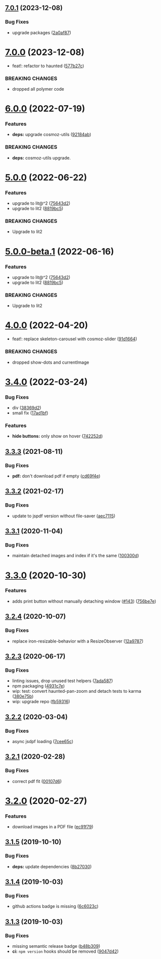 ## [7.0.1](https://github.com/neovici/cosmoz-image-viewer/compare/v7.0.0...v7.0.1) (2023-12-08)


### Bug Fixes

* upgrade packages ([2a0af87](https://github.com/neovici/cosmoz-image-viewer/commit/2a0af8726280098070b5d34a98950eab4da726f8))

# [7.0.0](https://github.com/neovici/cosmoz-image-viewer/compare/v6.0.0...v7.0.0) (2023-12-08)


* feat!: refactor to haunted ([577b27c](https://github.com/neovici/cosmoz-image-viewer/commit/577b27cf51a5635637a23b399b3b2c328f7c03e1))


### BREAKING CHANGES

* dropped all polymer code

# [6.0.0](https://github.com/neovici/cosmoz-image-viewer/compare/v5.0.0...v6.0.0) (2022-07-19)


### Features

* **deps:** upgrade cosmoz-utils ([92184ab](https://github.com/neovici/cosmoz-image-viewer/commit/92184abbba8fc744167b0a30911d1479f7923a5f))


### BREAKING CHANGES

* **deps:** cosmoz-utils upgrade.

# [5.0.0](https://github.com/neovici/cosmoz-image-viewer/compare/v4.0.0...v5.0.0) (2022-06-22)


### Features

* upgrade to lit@^2 ([75643d2](https://github.com/neovici/cosmoz-image-viewer/commit/75643d2515a01a497bd05b48da5378be2314dc02))
* upgrade to lit2 ([8819bc5](https://github.com/neovici/cosmoz-image-viewer/commit/8819bc5e55db258c26323c36445f419acb8366c1))


### BREAKING CHANGES

* Upgrade to lit2

# [5.0.0-beta.1](https://github.com/neovici/cosmoz-image-viewer/compare/v4.0.0...v5.0.0-beta.1) (2022-06-16)


### Features

* upgrade to lit@^2 ([75643d2](https://github.com/neovici/cosmoz-image-viewer/commit/75643d2515a01a497bd05b48da5378be2314dc02))
* upgrade to lit2 ([8819bc5](https://github.com/neovici/cosmoz-image-viewer/commit/8819bc5e55db258c26323c36445f419acb8366c1))


### BREAKING CHANGES

* Upgrade to lit2

# [4.0.0](https://github.com/neovici/cosmoz-image-viewer/compare/v3.4.0...v4.0.0) (2022-04-20)


* feat!: replace skeleton-carousel with cosmoz-slider ([91d1664](https://github.com/neovici/cosmoz-image-viewer/commit/91d166424125b5f69d1ac783d6f8285d54b33f86))


### BREAKING CHANGES

* dropped show-dots and currentImage

# [3.4.0](https://github.com/neovici/cosmoz-image-viewer/compare/v3.3.3...v3.4.0) (2022-03-24)


### Bug Fixes

* div ([38369d2](https://github.com/neovici/cosmoz-image-viewer/commit/38369d27e70bebf3cd2dcefe73ded3474a1e6db0))
* small fix ([17ad1bf](https://github.com/neovici/cosmoz-image-viewer/commit/17ad1bf6ad8e248623bf07a316797cac2c0f4da1))


### Features

* **hide buttons:** only show on hover ([742252d](https://github.com/neovici/cosmoz-image-viewer/commit/742252ded445ae862fcaffbfad823e354e988d7a))

## [3.3.3](https://github.com/neovici/cosmoz-image-viewer/compare/v3.3.2...v3.3.3) (2021-08-11)


### Bug Fixes

* **pdf:** don't download pdf if empty ([cd69f4e](https://github.com/neovici/cosmoz-image-viewer/commit/cd69f4e66243bdb5381ccf67bb3da06508fc2307))

## [3.3.2](https://github.com/neovici/cosmoz-image-viewer/compare/v3.3.1...v3.3.2) (2021-02-17)


### Bug Fixes

* update to jspdf version without file-saver ([aec7115](https://github.com/neovici/cosmoz-image-viewer/commit/aec711536ac15b6811ea5828b14f44d4a450ff6a))

## [3.3.1](https://github.com/neovici/cosmoz-image-viewer/compare/v3.3.0...v3.3.1) (2020-11-04)


### Bug Fixes

* maintain detached images and index if it's the same ([100300d](https://github.com/neovici/cosmoz-image-viewer/commit/100300d9089c1bddf1e85b8c887d8445cb5304c0))

# [3.3.0](https://github.com/neovici/cosmoz-image-viewer/compare/v3.2.4...v3.3.0) (2020-10-30)


### Features

* adds print button without manually detaching window ([#143](https://github.com/neovici/cosmoz-image-viewer/issues/143)) ([756be7e](https://github.com/neovici/cosmoz-image-viewer/commit/756be7e9ae8f4f137678f0252e6230dd55fa13d8))

## [3.2.4](https://github.com/neovici/cosmoz-image-viewer/compare/v3.2.3...v3.2.4) (2020-10-07)


### Bug Fixes

* replace iron-resizable-behavior with a ResizeObserver ([12a9787](https://github.com/neovici/cosmoz-image-viewer/commit/12a978716bb95e3b5a26d18ab0ef58c8d67c96c3))

## [3.2.3](https://github.com/neovici/cosmoz-image-viewer/compare/v3.2.2...v3.2.3) (2020-06-17)


### Bug Fixes

* linting issues, drop unused test helpers ([7ada587](https://github.com/neovici/cosmoz-image-viewer/commit/7ada587bf38af5b08127c1e8a2a6e5ba32f13e8b))
* npm packaging ([4931c7e](https://github.com/neovici/cosmoz-image-viewer/commit/4931c7eb8fd08df21ce8acf02bab070878fa48a2))
* wip: test: convert haunted-pan-zoom and detach tests to karma ([380e75b](https://github.com/neovici/cosmoz-image-viewer/commit/380e75b32591b24e6f131694cec780d907a48455))
* wip: upgrade repo ([fb59316](https://github.com/neovici/cosmoz-image-viewer/commit/fb593165ad3cbc559e69a0172c7489e90e7a0158))

## [3.2.2](https://github.com/neovici/cosmoz-image-viewer/compare/v3.2.1...v3.2.2) (2020-03-04)


### Bug Fixes

* async jsdpf loading ([7cee65c](https://github.com/neovici/cosmoz-image-viewer/commit/7cee65c1c280ad8b534570194dc7eb6147a2d5dd))

## [3.2.1](https://github.com/neovici/cosmoz-image-viewer/compare/v3.2.0...v3.2.1) (2020-02-28)


### Bug Fixes

* correct pdf fit ([00107d6](https://github.com/neovici/cosmoz-image-viewer/commit/00107d66b198b8f0ef461091793b87e4554fcee8))

# [3.2.0](https://github.com/neovici/cosmoz-image-viewer/compare/v3.1.5...v3.2.0) (2020-02-27)


### Features

* download images in a PDF file ([ec91f79](https://github.com/neovici/cosmoz-image-viewer/commit/ec91f797cc9a455a55b8aa7df7af949cdaaf34b7))

## [3.1.5](https://github.com/neovici/cosmoz-image-viewer/compare/v3.1.4...v3.1.5) (2019-10-10)


### Bug Fixes

* **deps:** update dependencies ([8b27030](https://github.com/neovici/cosmoz-image-viewer/commit/8b27030))

## [3.1.4](https://github.com/neovici/cosmoz-image-viewer/compare/v3.1.3...v3.1.4) (2019-10-03)


### Bug Fixes

* github actions badge is missing ([6c6023c](https://github.com/neovici/cosmoz-image-viewer/commit/6c6023c))

## [3.1.3](https://github.com/neovici/cosmoz-image-viewer/compare/v3.1.2...v3.1.3) (2019-10-03)


### Bug Fixes

* missing semantic release badge ([b48b309](https://github.com/neovici/cosmoz-image-viewer/commit/b48b309))
* **ci:** `npm version` hooks should be removed ([9047d42](https://github.com/neovici/cosmoz-image-viewer/commit/9047d42))
